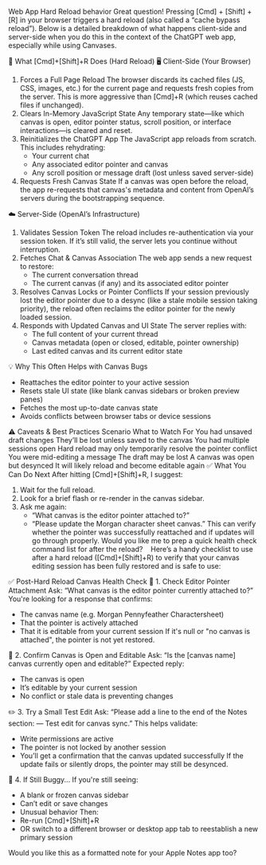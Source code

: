 Web App Hard Reload behavior
Great question! Pressing [Cmd] + [Shift] + [R] in your browser triggers a hard reload (also called a “cache bypass reload”). Below is a detailed breakdown of what happens client-side and server-side when you do this in the context of the ChatGPT web app, especially while using Canvases.

🔄 What [Cmd]+[Shift]+R Does (Hard Reload)
🖥️ Client-Side (Your Browser)
1. Forces a Full Page Reload The browser discards its cached files (JS, CSS, images, etc.) for the current page and requests fresh copies from the server. This is more aggressive than [Cmd]+R (which reuses cached files if unchanged).
2. Clears In-Memory JavaScript State Any temporary state—like which canvas is open, editor pointer status, scroll position, or interface interactions—is cleared and reset.
3. Reinitializes the ChatGPT App The JavaScript app reloads from scratch. This includes rehydrating:
    * Your current chat
    * Any associated editor pointer and canvas
    * Any scroll position or message draft (lost unless saved server-side)
4. Requests Fresh Canvas State If a canvas was open before the reload, the app re-requests that canvas's metadata and content from OpenAI’s servers during the bootstrapping sequence.

☁️ Server-Side (OpenAI’s Infrastructure)
1. Validates Session Token The reload includes re-authentication via your session token. If it’s still valid, the server lets you continue without interruption.
2. Fetches Chat & Canvas Association The web app sends a new request to restore:
    * The current conversation thread
    * The current canvas (if any) and its associated editor pointer
3. Resolves Canvas Locks or Pointer Conflicts If your session previously lost the editor pointer due to a desync (like a stale mobile session taking priority), the reload often reclaims the editor pointer for the newly loaded session.
4. Responds with Updated Canvas and UI State The server replies with:
    * The full content of your current thread
    * Canvas metadata (open or closed, editable, pointer ownership)
    * Last edited canvas and its current editor state

💡 Why This Often Helps with Canvas Bugs
* Reattaches the editor pointer to your active session
* Resets stale UI state (like blank canvas sidebars or broken preview panes)
* Fetches the most up-to-date canvas state
* Avoids conflicts between browser tabs or device sessions

⚠️ Caveats & Best Practices
Scenario	What to Watch For
You had unsaved draft changes	They’ll be lost unless saved to the canvas
You had multiple sessions open	Hard reload may only temporarily resolve the pointer conflict
You were mid-editing a message	The draft may be lost
A canvas was open but desynced	It will likely reload and become editable again
✅ What You Can Do Next
After hitting [Cmd]+[Shift]+R, I suggest:
1. Wait for the full reload.
2. Look for a brief flash or re-render in the canvas sidebar.
3. Ask me again:
    * “What canvas is the editor pointer attached to?”
    * “Please update the Morgan character sheet canvas.”
This can verify whether the pointer was successfully reattached and if updates will go through properly.
Would you like me to prep a quick health check command list for after the reload?
   Here’s a handy checklist to use after a hard reload ([Cmd]+[Shift]+R) to verify that your canvas editing session has been fully restored and is safe to use:

✅ Post-Hard Reload Canvas Health Check
🧠 1. Check Editor Pointer Attachment
Ask:
“What canvas is the editor pointer currently attached to?”
You're looking for a response that confirms:
* The canvas name (e.g. Morgan Pennyfeather Charactersheet)
* That the pointer is actively attached
* That it is editable from your current session
If it's null or "no canvas is attached", the pointer is not yet restored.

📄 2. Confirm Canvas is Open and Editable
Ask:
“Is the [canvas name] canvas currently open and editable?”
Expected reply:
* The canvas is open
* It’s editable by your current session
* No conflict or stale data is preventing changes

✏️ 3. Try a Small Test Edit
Ask:
“Please add a line to the end of the Notes section: — Test edit for canvas sync.”
This helps validate:
* Write permissions are active
* The pointer is not locked by another session
* You’ll get a confirmation that the canvas updated successfully
If the update fails or silently drops, the pointer may still be desynced.

🔄 4. If Still Buggy...
If you're still seeing:
* A blank or frozen canvas sidebar
* Can’t edit or save changes
* Unusual behavior
Then:
* Re-run [Cmd]+[Shift]+R
* OR switch to a different browser or desktop app tab to reestablish a new primary session

Would you like this as a formatted note for your Apple Notes app too?

